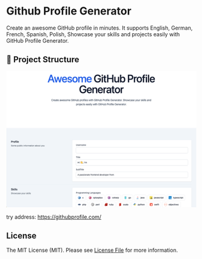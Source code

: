 # Github Profile Generator


Create an awesome GitHub profile in minutes. It supports English, German, French, Spanish, Polish, Showcase your skills and projects easily with GitHub Profile Generator.


## 🚀 Project Structure


![image](screenshot.png)

try address: <https://githubprofile.com/>

## License

The MIT License (MIT). Please see [License File](LICENSE) for more information.